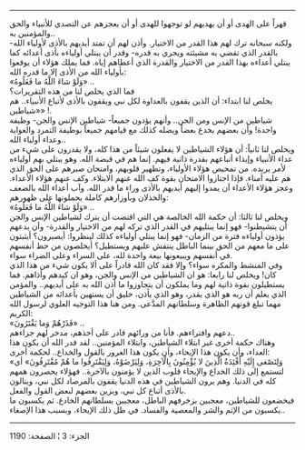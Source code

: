 ------------------------------------------------------------------------

قهراً على الهدى أو أن يهديهم لو توجهوا للهدى أو أن يعجزهم عن التصدي
للأنبياء والحق والمؤمنين به..  
ولكنه سبحانه ترك لهم هذا القدر من الاختيار. وأذن لهم أن تمتد أيديهم
بالأذى لأولياء الله- بالقدر الذي تقضي به مشيئته ويجري به قدره- وقدر أن
يبتلي أولياءه بأذى أعدائه كما يبتلي أعداءه بهذا القدر من الاختيار
والقدرة الذي أعطاهم إياه. فما يملك هؤلاء أن يوقعوا بأولياء الله من الأذى
إلا ما قدره الله:  
«وَلَوْ شاءَ اللَّهُ ما فَعَلُوهُ» ..  
فما الذي يخلص لنا من هذه التقريرات؟  
يخلص لنا ابتداء: أن الذين يقفون بالعداوة لكل نبي ويقفون بالأذى لأتباع
الأنبياء.. هم «شياطين» !.  
شياطين من الإنس ومن الجن.. وأنهم يؤدون جميعاً- شياطين الإنس والجن- وظيفة
واحدة! وأن بعضهم يخدع بعضاً ويضله كذلك مع قيامهم جميعاً بوظيفة التمرد
والغواية وعداء أولياء الله..  
ويخلص لنا ثانياً: أن هؤلاء الشياطين لا يفعلون شيئاً من هذا كله، ولا يقدرون
على شيء من عداء الأنبياء وإيذاء أتباعهم بقدرة ذاتية فيهم. إنما هم في
قبضة الله. وهو يبتلي بهم أولياءه لأمر يريده. من تمحيص هؤلاء الأولياء،
وتطهير قلوبهم، وامتحان صبرهم على الحق الذي هم عليه أمناء. فإذا اجتازوا
الامتحان بقوة كف الله عنهم الابتلاء. وكف عنهم هؤلاء الأعداء. وعجز هؤلاء
الأعداء أن يمدوا إليهم أيديهم بالأذى وراء ما قدر الله. وآب أعداء الله
بالضعف والخذلان وبأوزارهم كاملة يحملونها على ظهورهم:  
«وَلَوْ شاءَ اللَّهُ ما فَعَلُوهُ» ..  
ويخلص لنا ثالثا: أن حكمة الله الخالصة هي التي اقتضت أن يترك لشياطين
الإنس والجن أن يتشيطنوا- فهو إنما يبتليهم في القدر الذي تركه لهم من
الاختيار والقدرة- وأن يدعهم يؤذون أولياءه فترة من الزمان- فهو إنما يبتلي
أولياءه كذلك لينظروا: أيصبرون؟ أيثبتون على ما معهم من الحق بينما الباطل
ينتفش عليهم ويستطيل؟ أيخلصون من حظ أنفسهم في أنفسهم ويبيعونها بيعة واحدة
لله، على السراء وعلى الضراء سواء.  
وفي المنشط والمكره سواء؟ وإلا فقد كان الله قادراً على ألا يكون شيء من هذا
الذي كان! ويخلص لنا رابعا: هو ان الشياطين من الإنس والجن، وهو ان كيدهم
وأذاهم. فما يستطيلون بقوة ذاتية لهم وما يملكون أن يتجاوزوا ما أذن الله
به على أيديهم.. والمؤمن الذي يعلم أن ربه هو الذي يقدر، وهو الذي يأذن،
خليق أن يستهين بأعدائه من الشياطين مهما تبلغ قوتهم الظاهرة وسلطانهم
المدَّعى. ومن هنا هذا التوجيه العلوي لرسول الله الكريم:  
«فَذَرْهُمْ وَما يَفْتَرُونَ» ..  
دعهم وافتراءهم. فأنا من ورائهم قادر على أخذهم، مدخر لهم جزاءهم..  
وهناك حكمة أخرى غير ابتلاء الشياطين، وابتلاء المؤمنين.. لقد قدر الله أن
يكون هذا العداء، وأن يكون هذا الإيحاء، وأن يكون هذا الغرور بالقول
والخداع.. لحكمة أخرى:  
«وَلِتَصْغى إِلَيْهِ أَفْئِدَةُ الَّذِينَ لا يُؤْمِنُونَ بِالْآخِرَةِ، وَلِيَرْضَوْهُ، وَلِيَقْتَرِفُوا ما هُمْ
مُقْتَرِفُونَ» أي لتستمع إلى ذلك الخداع والإيحاء قلوب الذين لا يؤمنون
بالآخرة.. فهؤلاء يحصرون همهم كله في الدنيا. وهم يرون الشياطين في هذه
الدنيا يقفون بالمرصاد لكل نبي، وينالون بالأذى أتباع كل نبي، ويزين بعضهم
لبعض القول والفعل.  
فيخضعون للشياطين، معجبين بزخرفهم الباطل، معجبين بسلطانهم الخادع. ثم
يكسبون ما يكسبون من الإثم والشر والمعصية والفساد. في ظل ذلك الإيحاء،
وبسبب هذا الإصغاء..

------------------------------------------------------------------------

الجزء: 3 ¦ الصفحة: 1190
